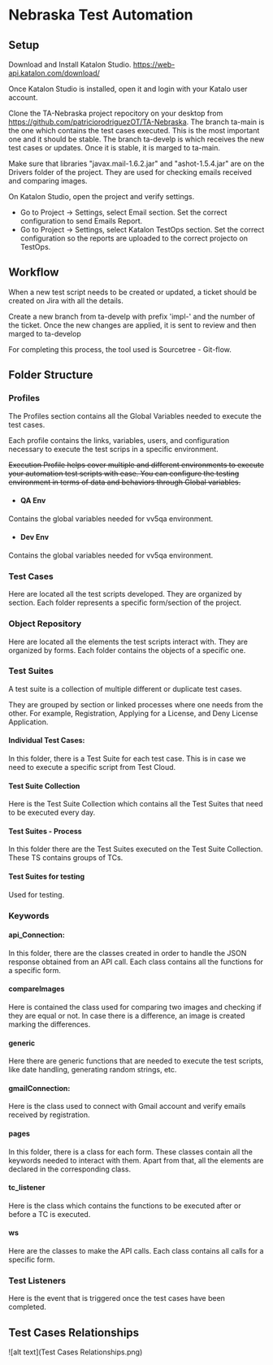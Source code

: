 # Nebraska Test Automation

## Setup

Download and Install Katalon Studio. https://web-api.katalon.com/download/

Once Katalon Studio is installed, open it and login with your Katalo user account.

Clone the TA-Nebraska project repocitory on your desktop from https://github.com/patriciorodriguezOT/TA-Nebraska. The branch ta-main is the one which contains the test cases executed. This is the most important one and it should be stable. The branch ta-develp is which receives the new test cases or updates. Once it is stable, it is marged to ta-main.

Make sure that libraries "javax.mail-1.6.2.jar" and "ashot-1.5.4.jar" are on the Drivers folder of the project. They are used for checking emails received and comparing images.

On Katalon Studio, open the project and verify settings.
- Go to Project -> Settings, select Email section. Set the correct configuration to send Emails Report.
- Go to Project -> Settings, select Katalon TestOps section. Set the correct configuration so the reports are uploaded to the correct projecto on TestOps.


## Workflow
When a new test script needs to be created or updated, a ticket should be created on Jira with all the details.

Create a new branch from ta-develp with prefix 'impl-' and the number of the ticket. Once the new changes are applied, it is sent to review and then marged to ta-develop

For completing this process, the tool used is Sourcetree - Git-flow.

## Folder Structure

### Profiles

The Profiles section contains all the Global Variables needed to execute the test cases.

Each profile contains the links, variables, users, and configuration necessary to execute the test scrips in a specific environment.

~~Execution Profile helps cover multiple and different environments to execute your automation test scripts with ease. You can configure the testing environment in terms of data and behaviors through Global variables.~~

 - #### QA Env
Contains the global variables needed for vv5qa environment. 

- #### Dev Env
Contains the global variables needed for vv5qa environment. 


### Test Cases

Here are located all the test scripts developed. They are organized by section. Each folder represents a specific form/section of the project.


### Object Repository

Here are located all the elements the test scripts interact with. They are organized by forms. Each folder contains the objects of a specific one.


### Test Suites

A test suite is a collection of multiple different or duplicate test cases.

They are grouped by section or linked processes where one needs from the other. For example, Registration, Applying for a License, and Deny License Application.

#### Individual Test Cases:
In this folder, there is a Test Suite for each test case. This is in case we need to execute a specific script from Test Cloud.

#### Test Suite Collection
Here is the Test Suite Collection which contains all the Test Suites that need to be executed every day.

#### Test Suites - Process
In this folder there are the Test Suites executed on the Test Suite Collection. These TS contains groups of TCs.


#### Test Suites for testing
Used for testing. 


### Keywords

#### api_Connection:
In this folder, there are the classes created in order to handle the JSON response obtained from an API call. Each class contains all the functions for a specific form.

#### compareImages
Here is contained the class used for comparing two images and checking if they are equal or not. In case there is a difference, an image is created marking the differences.

#### generic
Here there are generic functions that are needed to execute the test scripts, like date handling, generating random strings, etc.

#### gmailConnection:
Here is the class used to connect with Gmail account and verify emails received by registration.

#### pages
In this folder, there is a class for each form. These classes contain all the keywords needed to interact with them. Apart from that, all the elements are declared in the corresponding class.

#### tc_listener
Here is the class which contains the functions to be executed after or before a TC is executed.

#### ws
Here are the classes to make the API calls. Each class contains all calls for a specific form.


### Test Listeners
Here is the event that is triggered once the test cases have been completed.

## Test Cases Relationships

![alt text](Test Cases Relationships.png)